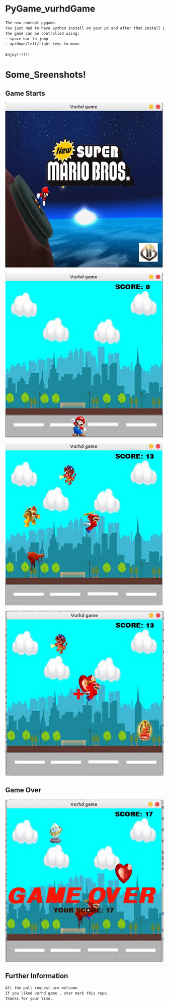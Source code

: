 # PyGame_vurhdGame
```bash
The new concept pygame.
You just ned to have python install on your pc and after that install pygame library of python.
The game can be controlled using:
~ space bar to jump
~ up/down/left/right keys to move

Enjoy!!!!!!
```
# Some_Sreenshots!

## Game Starts
![](https://github.com/bansal-dhruv/PyGame_vurhdGame/blob/master/Game_sample/start_page.jpeg)

![](https://github.com/bansal-dhruv/PyGame_vurhdGame/blob/master/Game_sample/1.jpeg)

![](https://github.com/bansal-dhruv/PyGame_vurhdGame/blob/master/Game_sample/2.jpeg)

![](https://github.com/bansal-dhruv/PyGame_vurhdGame/blob/master/Game_sample/3.jpeg)

## Game Over
![](https://github.com/bansal-dhruv/PyGame_vurhdGame/blob/master/Game_sample/game_over.jpeg)

## Further Information
```bash
All the pull request are welcome
If you liked vurhd game , star mark this repo.
Thanks for your time.
```
